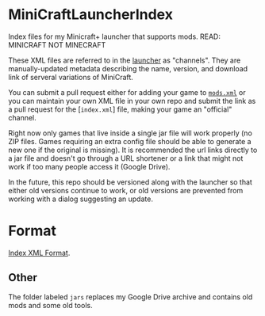 # MiniCraftLauncherIndex
Index files for my Minicraft+ launcher that supports mods. READ: MINICRAFT NOT MINECRAFT

These XML files are referred to in the [launcher](https://github.com/MajickTek/MiniCraftLauncher) as "channels". They are manually-updated metadata describing the name, version, and download link of serveral variations of MiniCraft.

You can submit a pull request either for adding your game to [`mods.xml`](https://github.com/MajickTek/MiniCraftLauncherIndex/blob/main/mods.xml) or you can maintain your own XML file in your own repo and submit the link as a pull request for the [`index.xml`] file, making your game an "official" channel.

Right now only games that live inside a single jar file will work properly (no ZIP files. Games requiring an extra config file should be able to generate a new one if the original is missing). It is recommended the url links directly to a jar file and doesn't go through a URL shortener or a link that might not work if too many people access it (Google Drive).

In the future, this repo should be versioned along with the launcher so that either old versions continue to work, or old versions are prevented from working with a dialog suggesting an update.

# Format
[Index XML Format](https://github.com/MajickTek/MiniCraftLauncherIndex/wiki/Index-XML).

## Other
The folder labeled `jars` replaces my Google Drive archive and contains old mods and some old tools.

